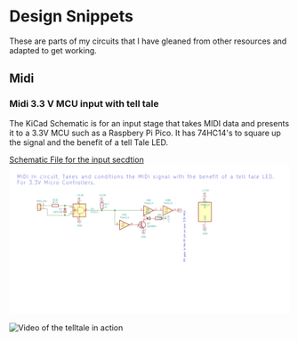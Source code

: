 # Design Snippets
These are parts of my circuits that I have gleaned from other resources and adapted to get working.

## Midi 
### Midi 3.3 V MCU input with tell tale 

The KiCad Schematic is for an input stage that takes MIDI data and presents it to a 3.3V MCU such as a Raspbery Pi Pico. It has 74HC14's to square up the signal and the benefit of a tell Tale LED. 

[Schematic File for the input secdtion](https://github.com/twinturbo/DesignSnippets/blob/master/Midi-Input/Midi%20Input%20with%20LED%20on%203.3V%20MCU/Midi%203.3V%20Input/Midi%203.3V%20Input.sch "Kicad Schematic")
![Picture of Circuit](https://github.com/twinturbo/DesignSnippets/blob/master/Docs/Midi3.3V.png "3.3V Midi Input")

![Video of the telltale in action](https://youtube.com/shorts/DBdhbQkwyk4 "3.3V Midi Input")
